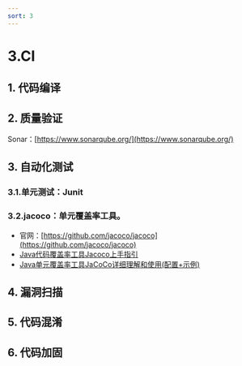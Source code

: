 ```yaml
---
sort: 3
---
```

# 3.CI

## 1. 代码编译


## 2. 质量验证
Sonar：[https://www.sonarqube.org/](https://www.sonarqube.org/)

## 3. 自动化测试

### 3.1.单元测试：Junit

### 3.2.jacoco：单元覆盖率工具。

- 官网：[https://github.com/jacoco/jacoco](https://github.com/jacoco/jacoco)
- [Java代码覆盖率工具Jacoco上手指引](https://zhuanlan.zhihu.com/p/363864068)
- [Java单元覆盖率工具JaCoCo详细理解和使用(配置+示例)](https://blog.csdn.net/skh2015java/article/details/121775806)

## 4. 漏洞扫描

## 5. 代码混淆

## 6. 代码加固